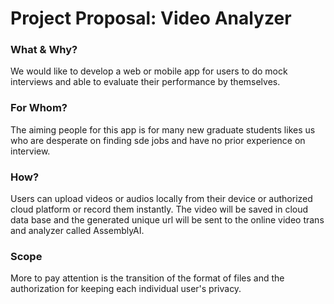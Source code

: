 # Project Proposal: Video Analyzer 


### What & Why?
We would like to develop a web or mobile app for users to do mock interviews and able to evaluate their performance by themselves.


### For Whom?
The aiming people for this app is for many new graduate students likes us who are desperate on finding sde jobs and have no prior experience on interview.


### How?
Users can upload videos or audios locally from their device or authorized cloud platform or record them instantly. The video will be saved in cloud data base and the generated unique url will be sent to the online video trans and analyzer called AssemblyAI.


### Scope
More to pay attention is the transition of the format of files and the authorization for keeping each individual user's privacy.  